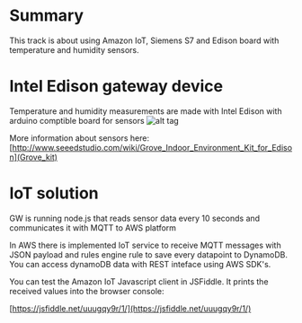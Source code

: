 # Summary

This track is about using Amazon IoT, Siemens S7 and Edison board with temperature and humidity sensors. 


# Intel Edison gateway device
Temperature and humidity measurements are made with Intel Edison with arduino comptible board for sensors
![alt tag](http://www.seeedstudio.com/wiki/images/thumb/0/03/Grove_Indoor_Environment_Kit_for_Edison_with_case.JPG/800px-Grove_Indoor_Environment_Kit_for_Edison_with_case.JPG)

More information about sensors here:
[http://www.seeedstudio.com/wiki/Grove_Indoor_Environment_Kit_for_Edison](Grove_kit)

# IoT solution

GW is running node.js that reads sensor data every 10 seconds and communicates it with MQTT to AWS platform

In AWS there is implemented IoT service to receive MQTT messages with JSON payload and rules engine rule to save every datapoint to DynamoDB. You can access dynamoDB data with REST inteface using AWS SDK's.

You can test the Amazon IoT Javascript client in JSFiddle. It prints the received values into the browser console:

[https://jsfiddle.net/uuugqy9r/1/](https://jsfiddle.net/uuugqy9r/1/)


